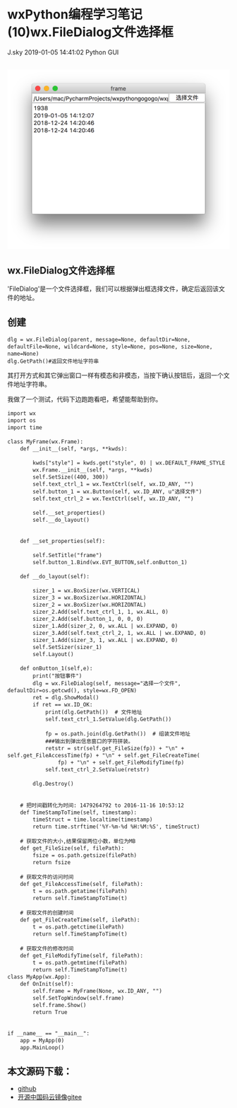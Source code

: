 <div class="blog-article">
<h1 class="title">wxPython编程学习笔记(10)wx.FileDialog文件选择框</h1>
<span class="author">J.sky</span>
<span class="time">2019-01-05 14:41:02</span>
<span class="tag">Python GUI</span>
</div>
</br>

![输入图片说明](assets/images/media/upload/2019/01/Snip20190105_13.png)

## wx.FileDialog文件选择框

'FileDialog'是一个文件选择框，我们可以根据弹出框选择文件，确定后返回该文件的地址。


## 创建


    dlg = wx.FileDialog(parent, message=None, defaultDir=None, defaultFile=None, wildcard=None, style=None, pos=None, size=None, name=None)
    dlg.GetPath()#返回文件地址字符串
    
    
其打开方式和其它弹出窗口一样有模态和非模态，当按下确认按钮后，返回一个文件地址字符串。

我做了一个测试，代码下边跑跑看吧，希望能帮助到你。



    import wx
    import os
    import time
    
    class MyFrame(wx.Frame):
        def __init__(self, *args, **kwds):
    
            kwds["style"] = kwds.get("style", 0) | wx.DEFAULT_FRAME_STYLE
            wx.Frame.__init__(self, *args, **kwds)
            self.SetSize((400, 300))
            self.text_ctrl_1 = wx.TextCtrl(self, wx.ID_ANY, "")
            self.button_1 = wx.Button(self, wx.ID_ANY, u"选择文件")
            self.text_ctrl_2 = wx.TextCtrl(self, wx.ID_ANY, "")
    
            self.__set_properties()
            self.__do_layout()
    
    
        def __set_properties(self):
    
            self.SetTitle("frame")
            self.button_1.Bind(wx.EVT_BUTTON,self.onButton_1)
    
        def __do_layout(self):
    
            sizer_1 = wx.BoxSizer(wx.VERTICAL)
            sizer_3 = wx.BoxSizer(wx.HORIZONTAL)
            sizer_2 = wx.BoxSizer(wx.HORIZONTAL)
            sizer_2.Add(self.text_ctrl_1, 1, wx.ALL, 0)
            sizer_2.Add(self.button_1, 0, 0, 0)
            sizer_1.Add(sizer_2, 0, wx.ALL | wx.EXPAND, 0)
            sizer_3.Add(self.text_ctrl_2, 1, wx.ALL | wx.EXPAND, 0)
            sizer_1.Add(sizer_3, 1, wx.ALL | wx.EXPAND, 0)
            self.SetSizer(sizer_1)
            self.Layout()
    
        def onButton_1(self,e):
            print("按钮事件")
            dlg = wx.FileDialog(self, message="选择一个文件", defaultDir=os.getcwd(), style=wx.FD_OPEN)
            ret = dlg.ShowModal()
            if ret == wx.ID_OK:
                print(dlg.GetPath())  # 文件地址
                self.text_ctrl_1.SetValue(dlg.GetPath())
    
                fp = os.path.join(dlg.GetPath())  # 组装文件地址
                ###输出到弹出信息窗口的字符拼装。
                retstr = str(self.get_FileSize(fp)) + "\n" + self.get_FileAccessTime(fp) + "\n" + self.get_FileCreateTime(
                    fp) + "\n" + self.get_FileModifyTime(fp)
                self.text_ctrl_2.SetValue(retstr)
    
            dlg.Destroy()
    
    
        # 把时间戳转化为时间: 1479264792 to 2016-11-16 10:53:12
        def TimeStampToTime(self, timestamp):
            timeStruct = time.localtime(timestamp)
            return time.strftime('%Y-%m-%d %H:%M:%S', timeStruct)
    
        # 获取文件的大小,结果保留两位小数，单位为MB
        def get_FileSize(self, filePath):
            fsize = os.path.getsize(filePath)
            return fsize
    
        # 获取文件的访问时间
        def get_FileAccessTime(self, filePath):
            t = os.path.getatime(filePath)
            return self.TimeStampToTime(t)
    
        # 获取文件的创建时间
        def get_FileCreateTime(self, ilePath):
            t = os.path.getctime(ilePath)
            return self.TimeStampToTime(t)
    
        # 获取文件的修改时间
        def get_FileModifyTime(self, filePath):
            t = os.path.getmtime(filePath)
            return self.TimeStampToTime(t)
    class MyApp(wx.App):
        def OnInit(self):
            self.frame = MyFrame(None, wx.ID_ANY, "")
            self.SetTopWindow(self.frame)
            self.frame.Show()
            return True
    
    
    if __name__ == "__main__":
        app = MyApp(0)
        app.MainLoop()




## 本文源码下载：

+ [github](https://github.com/bosichong/wxPythonTest/blob/master/wxpy10.py)
+ [开源中国码云镜像gitee](https://gitee.com/J_Sky/wxPythonTest/blob/master/wxpy10.py)
